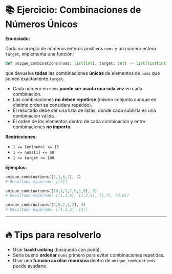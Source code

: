 # 📚 Ejercicio: Combinaciones de Números Únicos

**Enunciado:**

Dado un arreglo de números enteros positivos `nums` y un número entero `target`, implementa una función:

```python
def unique_combinations(nums: list[int], target: int) -> list[list[int]]:
```

que devuelva **todas** las combinaciones **únicas** de elementos de `nums` que sumen exactamente `target`.

* Cada número en `nums` **puede ser usado una sola vez** en cada combinación.
* Las combinaciones **no deben repetirse** (mismo conjunto aunque en distinto orden se considera repetido).
* El resultado debe ser una lista de listas, donde cada sublista es una combinación válida.
* El orden de los elementos dentro de cada combinación y entre combinaciones **no importa**.

**Restricciones:**

* `1 <= len(nums) <= 15`
* `1 <= nums[i] <= 50`
* `1 <= target <= 100`

**Ejemplos:**

```python
unique_combinations([2,3,6,7], 7)
# Resultado esperado: [[7]]

unique_combinations([10,1,2,7,6,1,5], 8)
# Resultado esperado: [[1,1,6], [1,2,5], [1,7], [2,6]]

unique_combinations([2,5,2,1,2], 5)
# Resultado esperado: [[1,2,2], [5]]
```

---

# 🔥 Tips para resolverlo

* Usar **backtracking** (búsqueda con poda).
* Sería bueno **ordenar** `nums` primero para evitar combinaciones repetidas.
* Usar una **función auxiliar recursiva** dentro de `unique_combinations` puede ayudarte.
